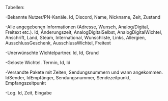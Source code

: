 Tabellen:

-Bekannte Nutzer/PN-Kanäle.
    Id, Discord, Name, Nickname, Zeit, Zustand

-Alle angegebenen Informationen (Adresse, Wunsch, Analog/Digital, Freitext etc.).
    Id, Änderungszeit, AnalogDigitalSelbst, AnalogDigitalWichtel, Anschrift, Land, Steam, International,
    Wunschliste, Links, Allergien, AusschlussGeschenk, AusschlussWichtel, Freitext

-Unerwünschte Wichtelpartner.
    Id, Id, Grund

-Geloste Wichtel.
    Termin, Id, Id

-Versandte Pakete mit Zeiten, Sendungsnummern und wann angekommen.
    IdSender, IdEmpfänger, Sendungsnummer, Sendezeitpunkt, Empfangszeitpunkt

-Log.
    Id, Zeit, Eingabe
